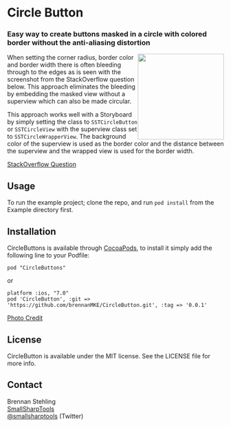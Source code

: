 # Circle Button

### Easy way to create buttons masked in a circle with colored border without the anti-aliasing distortion

<img src="../master/CircleButtons.png" style="width: 200px; float: right;" alt="" />

When setting the corner radius, border color and border width there is often bleeding through to the 
edges as is seen with the screenshot from the StackOverflow question below. This approach eliminates
the bleeding by embedding the masked view without a superview which can also be made circular.

This approach works well with a Storyboard by simply setting the class to `SSTCircleButton` or
`SSTCircleView` with the superview class set to `SSTCircleWrapperView`. The background color of
the superview is used as the border color and the distance between the superview and the wrapped
view is used for the border width.

[StackOverflow Question](http://stackoverflow.com/questions/19565736/ios-rounded-rectangle-with-border-bleeds-color)

## Usage

To run the example project; clone the repo, and run `pod install` from the Example directory first.

## Installation

CircleButtons is available through [CocoaPods](http://cocoapods.org), to install
it simply add the following line to your Podfile:

    pod "CircleButtons"

or

    platform :ios, "7.0"
    pod 'CircleButton', :git => 'https://github.com/brennanMKE/CircleButton.git', :tag => '0.0.1'

[Photo Credit](http://www.fanpop.com/clubs/candice-accola/images/16474223/title/new-hq-headshot-photo)

## License

CircleButton is available under the MIT license. See the LICENSE file for more info.

## Contact

Brennan Stehling  
[SmallSharpTools](http://www.smallsharptools.com/)  
[@smallsharptools](https://twitter.com/smallsharptools) (Twitter)  


